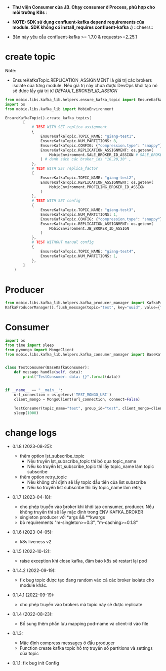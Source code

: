 - **Thư viện Consumer của JB. Chạy consumer ở Process, phù hợp cho môi trường K8s** :

- **NOTE: SDK sử dụng confluent-kafka depend requirements của module. SDK không có install_requires confluent-kafka :)** ::cheers::
* Bản này yêu cầu confluent-kafka >= 1.7.0 & requests>=2.25.1
# create topic
Note:
- EnsureKafkaTopic.REPLICATION_ASSIGNMENT là giá trị các brokers isolate của từng module. Nếu giá trị này chưa được DevOps khởi tạo nó sẽ được lấy giá trị từ *DEFAULT_BROKER_ID_ASSIGN*  
```python
from mobio.libs.kafka_lib.helpers.ensure_kafka_topic import EnsureKafkaTopic
import os
from mobio.libs.kafka_lib import MobioEnvironment

EnsureKafkaTopic().create_kafka_topics(
        [
            # TEST WITH SET replica_assignment
            {
                EnsureKafkaTopic.TOPIC_NAME: "giang-test1",
                EnsureKafkaTopic.NUM_PARTITIONS: 8,
                EnsureKafkaTopic.CONFIG: {"compression.type": "snappy"},
                EnsureKafkaTopic.REPLICATION_ASSIGNMENT: os.getenv(
                    MobioEnvironment.SALE_BROKER_ID_ASSIGN # SALE_BROKER_ID_ASSIGN
                ) # danh sách các broker_ids "10,20,30" ,
            },
            # TEST WITH SET replica_factor
            {
                EnsureKafkaTopic.TOPIC_NAME: "giang-test2",
                EnsureKafkaTopic.REPLICATION_ASSIGNMENT: os.getenv(
                    MobioEnvironment.PROFILING_BROKER_ID_ASSIGN
                )
            },
            # TEST WITH SET config
            {
                EnsureKafkaTopic.TOPIC_NAME: "giang-test3",
                EnsureKafkaTopic.NUM_PARTITIONS: 1,
                EnsureKafkaTopic.CONFIG: {"compression.type": "snappy"},
                EnsureKafkaTopic.REPLICATION_ASSIGNMENT: os.getenv(
                    MobioEnvironment.JB_BROKER_ID_ASSIGN
                )
            },
            # TEST WITHOUT manual config
            {
                EnsureKafkaTopic.TOPIC_NAME: "giang-test4",
                EnsureKafkaTopic.NUM_PARTITIONS: 1,
            },
        ]
    )
```


# Producer
```python
from mobio.libs.kafka_lib.helpers.kafka_producer_manager import KafkaProducerManager
KafkaProducerManager().flush_message(topic="test", key="uuid", value={"test":1})
```

# Consumer
```python
import os
from time import sleep
from pymongo import MongoClient
from mobio.libs.kafka_lib.helpers.kafka_consumer_manager import BaseKafkaConsumer


class TestConsumer(BaseKafkaConsumer):
    def message_handle(self, data):
        print("TestConsumer: data: {}".format(data))


if __name__ == "__main__":
    url_connection = os.getenv('TEST_MONGO_URI')
    client_mongo = MongoClient(url_connection, connect=False)

    TestConsumer(topic_name="test", group_id="test", client_mongo=client_mongo, retryable=True, lst_subscribe_topic=['test', 'test1'], retry_topic='test1')
    sleep(1000)
```

# change logs
* 0.1.8 (2023-08-25):
  * thêm option lst_subscribe_topic
    * Nếu truyền lst_subscribe_topic thì bỏ qua topic_name
    * Nếu ko truyền lst_subscribe_topic thì lấy topic_name làm topic subscribe
  * thêm option retry_topic
    * Nếu không chỉ định sẽ lấy topic đầu tiên của list subscribe
    * Nếu ko truyền list subscribe thì lấy topic_name làm retry
* 0.1.7 (2023-04-18):
  * cho phép truyền vào broker khi khởi tạo consumer, producer. Nếu không truyền thì sẽ lấy mặc định trong ENV KAFKA_BROKER
  * singleton producer với *args && **kwargs
  * bỏ requirements "m-singleton>=0.3", "m-caching>=0.1.8"
* 0.1.6 (2023-04-05):
  * k8s liveness v2
* 0.1.5 (2022-10-12):
  * raise exception khi close kafka, đảm bảo k8s sẽ restart lại pod
* 0.1.4.2 (2022-09-19):
  * fix bug topic được tạo đang random vào cả các broker isolate cho module khác.
* 0.1.4.1 (2022-09-19):
  * cho phép truyền vào brokers mà topic này sẽ được replicate
* 0.1.4 (2022-08-23):
  * Bổ sung thêm phần lưu mapping pod-name và client-id vào file 
* 0.1.3:
  * Mặc định compress messages ở đầu producer
  * Function create kafka topic hỗ trợ truyền số partitions và settings của topic  

* 0.1.1: fix bug init Config